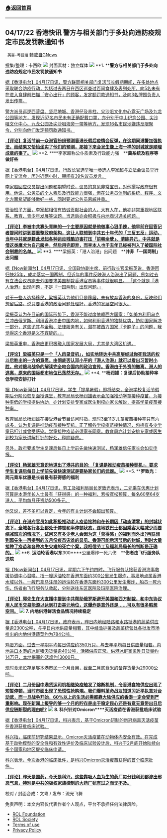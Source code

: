 ###  [:house:返回首頁](https://github.com/ourhimalayas/txt)
---


## 04/17/22 香港快讯 警方与相关部门于多处向违防疫规定市民发罚款通知书
` 英喜-粵語組` [轉載自GNews](https://gnews.org/zh-hans/2363695/)

搜集/整理：卡西欧
![](https://assets.gnews.org/wp-content/uploads/2022/04/0417fenmian.jpg)
封面素材：独立媒体
![](https://assets.gnews.org/wp-content/uploads/2022/04/2022-04-17-1.png)
**1. ****警方与相关部门于多处向违防疫规定市民发罚款通知书**

[据【香港电台】04月17日讯，警方联同相关部门复活节长假期期间，在多处地点采取联合防疫行动，包括过去两日在西区巡查过百间食肆及表列处所，向5名未有在进入食肆前扫描「安心出行」的顾客，发定额罚款通知书，及向3名牌照负责人发出传票。](https://news.rthk.hk/rthk/ch/component/k2/1644387-20220417.htm)

[警方派员巡逻西营盘、坚尼地城、香港仔及赤柱、尖沙咀文化中心露天广场及九龙公园等地方，发现近57名巿民未有正确配戴口罩，亦分别于中山纪念公园、尖沙咀文化中心、九龙公园及尖沙咀海旁一带等地方，发现16名巿民涉嫌违反限聚令，分别向他们发定额罚款通知书。](https://news.rthk.hk/rthk/ch/component/k2/1644387-20220417.htm)

**[【评论】复活节前一众港官纷纷预测香港长假后疫情会反弹，在这期间港警加强执法，而结果又恰恰坐实了他们的预测，那接下来会发生像上海一样的封城就是顺理成章的事了。](https://news.rthk.hk/rthk/ch/component/k2/1644387-20220417.htm)**
![](https://assets.gnews.org/wp-content/uploads/2022/04/2022-04-17-2.png)
**2. ****李家超称公仆质素及行政能力强　****冀系统及程序等做好些**

[据【香港电台】04月17日讯，行政长官选举唯一参选人李家超与立法会议员举行网上交流会，历时近两小时，期间有39名议员发言。](https://news.rthk.hk/rthk/ch/component/k2/1644379-20220417.htm)

[李家超回应议员提出问题和期望时说，议员的意见非常宝贵，对他撰写政府很有用。他说，公务员的个人素质及行政能力很强，但在公务员体制的系统、程序、文化方面希望能够做好一些，同时要对公务员恩威并重。](https://news.rthk.hk/rthk/ch/component/k2/1644379-20220417.htm)

[管治班子方面，李家超相信有热诚贡献社会的人，大有人在，他亦非常重视地区联系、教育、青少年发展等议题，当选后亦会积极与内地商讨通关问题。](https://news.rthk.hk/rthk/ch/component/k2/1644379-20220417.htm)

**[【评论】李被中共寡头青睐的一个主要原因就是他做事心狠手辣，他早前在回答记者提问时讲到要重整政府架构，这让人联想到中共五十年代的「三反五反」运动，当年中共就是籍此发起各种运动残酷迫害打压「前朝余孽」、清除异己，中共就是借这类鹰犬为自己服务，然后用完即弃，而李本人也于去年已经被列入了被国际社会制裁的名单。](https://news.rthk.hk/rthk/ch/component/k2/1644379-20220417.htm)**
![](https://assets.gnews.org/wp-content/uploads/2022/04/2022-04-17-3.png)
**3. ****梁振英：「港人治港」出问题　****并非「一国两制」出问题**

[据【Now新闻台】04月17日讯，全国政协副主席、前行政长官梁振英说，香港回归快25年，成功落实一国两制，但近年的事件反映港人治港出了问题，例如过去有立法会议员跑去外国要求美国制裁香港官员等事件就很明显。 「这个就是『港人治港』出现问题，不是『一国两制』出现问题。」](https://news.now.com/home/local/player?newsId=473025)

[对于一些人选择移民，梁振英认为他们只是移居，未有放弃香港的身份，反映他们想留后路，说只要香港的政治问题处理好，香港的发展空间很大。](https://news.now.com/home/local/player?newsId=473025)

[梁振英认为在目前的国际形势下，香港不能过度依赖西方国家：「如美方利用乌克兰冲击俄罗斯、利用香港冲击中国内地，如何利用香港的独特优势，协助国家解决一部分，这些尤其与金融、法律服务有关，潜在被西方国家『卡脖子』的问题，我觉得这个香港是义不容辞的。」](https://news.now.com/home/local/player?newsId=473025)

[梁振英重申，香港应更积极融入国家发展大局，尤其是大湾区机遇。](https://news.now.com/home/local/player?newsId=473025)

**[【评论】梁振英只是一个「人肉录音机」，如实地转达中共高层经过你死我活的权斗后胜出的一方的意愿。由彻底否认邓小平的『港人治港』就可以看出习暂时小胜，他对俄乌战争的解读完全吻合国内的政治宣传。香港由于外资的撤离、港人的逃离，原来的国际都市地位已荡然无存。](https://news.now.com/home/local/player?newsId=473025)**
![](https://assets.gnews.org/wp-content/uploads/2022/04/2022-04-17-4.png)
**4. ****杨润雄：复课后协助接种率低学校安排打针**

[据【Now新闻台】04月17日讯，学生「提早暑假」即将结束，全港学校复活节假期后分阶段恢复面授课堂，教育局局长杨润雄表示会加强推动学童接种疫苗，为接种率低的学校提供协助，亦计划安排专家或医生到校向家长解说，提高学童疫苗接种率。](https://news.now.com/home/local/player?newsId=473004)

[教育局局长杨润雄在接受港台节目访问时指，现时3至11岁儿童疫苗接种率只有六成多，认为复课是推动疫苗接种契机，正了解各学校疫苗接种情况，包括有多少学童已打针或曾受感染。学童接种疫苗必须家长同意。教育局亦计划安排专家或医生到校为家长讲解打针的好处，释除疑虑。](https://news.now.com/home/local/player?newsId=473004)

[另外，政府要求学生复课后每日上学前先做快速测试，杨润雄信任家长会如实申报。](https://news.now.com/home/local/player?newsId=473004)

**[【评论】杨润雄无意识地道出了港共的目的: 「复课是推动疫苗接种契机」，要求学生复课后每日上学前先做快速测试是要胁家长们的武器。](https://news.now.com/home/local/player?newsId=473004)**
![](https://assets.gnews.org/wp-content/uploads/2022/04/2022-04-17-5.png)
**5. ****罗致光：两元乘车优惠是长者最有获得感的福利**

[据【香港电台】04月17日讯，劳工及福利局局长罗致光表示，二元乘车优惠计划可算是本港年长人士最有「获得感」的一种福利，若按寛松预算，每名60至64岁港人，平均每月获资助500多元。](https://news.rthk.hk/rthk/ch/component/k2/1644352-20220417.htm)

[他又说，差不多可以肯定，今年的有关计划不会超出预算。](https://news.rthk.hk/rthk/ch/component/k2/1644352-20220417.htm)

**[【评论】在港府官员如此积极推动老人疫苗接种和在长期因「动态清零」的封城状态下，全城各行各业都处于停顿和半停顿状态，连地铁巴士都因乘客大幅减少而要缩减班次的情况下，试问又有多少老人会因为这「获得感」的福利而外出?再联想到郭先生一再提到的五月份疫苗灾难的显见、香港可能后活节后的封城，到时大量接种了疫苗和各种次生灾难的死亡个案，我相信劳工及福利局局长的判断是正确的。](https://news.rthk.hk/rthk/ch/component/k2/1644352-20220417.htm)**
![](https://assets.gnews.org/wp-content/uploads/2022/04/2022-04-17-6.png)
**6. ****运油轮香港以东****300****公里爆炸一死六伤　****伤者由飞行服务队送院**

[据【Now新闻台】04月17日讯，星期六下午约四时，飞行服务队接获香港海事救援协调中心召唤，指一艘运油轮在香港东面约300公里发生爆炸，事发地点属香港水域以外。一艘巴拿马注册的运油轮在香港东面约300公里发生爆炸，船员一死六伤，伤者由飞行服务队救起，分别送往东区医院及玛丽医院治理。](https://news.now.com/home/local/player?newsId=472995)

**[【评论】郭先生在大直播中提到中共帮助俄罗斯避开美国和西方制裁，和中东协议用人民币交易能源以达到打击美元地位，这爆炸是意外还是……可以有很多暇想空间。](https://news.now.com/home/local/player?newsId=472995)**
![](https://assets.gnews.org/wp-content/uploads/2022/04/2022-04-17-7.png)
**7. ****内地供港鲜活食品情况持续****稳定**

[据【香港电台】04月17日讯，政府表示，昨日内地经陆路和水路抵港的蔬菜供应量逾2300公吨，与平日内地供应量相若，其中经渔护署及蔬菜统营处各批发市场推出的内地供港蔬菜约为784公吨。](https://news.rthk.hk/rthk/ch/component/k2/1644355-20220417.htm)

[鸡蛋方面，过去一星期平均每日供应约350万只，与去年平均每日供应量相若。内地进口本港的冰鲜猪肉货量逾40公吨，活猪供应正常。供港冰鲜家禽昨日货量约14万只，本地屠宰的活鸡约13000只。](https://news.rthk.hk/rthk/ch/component/k2/1644355-20220417.htm)

[现时食米贮存足够本港市民一个月食用，截至二月底食米的备存货量为29000公吨。](https://news.rthk.hk/rthk/ch/component/k2/1644355-20220417.htm)

**[【评论】二月份因中港货运司机相继染疫触发了熔断机制，令香港食物供应出现了短暂停顿，当时市面出现了恐慌性抢购潮。我们爆料革命战友知道习近平执意对台动武，而一旦战争开始，60%以上的生活必需都靠大陆供应的香港一定会受到严重影响。现在新闻上报导的够一个月的眝存是出于稳定民心还是有意无意带出日后供应链断裂的理由呢?](https://news.rthk.hk/rthk/ch/component/k2/1644355-20220417.htm)**
![](https://assets.gnews.org/wp-content/uploads/2022/04/2022-04-17-8.png)
**8. ****科兴针对****Omicron****灭活疫苗在香港获批临床试验**

[据【香港电台】04月17日讯，科兴表示，基于Omicron研制的新冠病毒灭活疫苗在香港获批临床试验。](https://news.rthk.hk/rthk/ch/component/k2/1644295-20220416.htm)

[科兴指，临床前研究结果显示，Omicron灭活疫苗在动物体内安全有效。在完成基于动物模型的安全性和有效性评价及临床试验设计后，科兴于2月底开始陆续向多个国家和地区提交临床申请。](https://news.rthk.hk/rthk/ch/component/k2/1644295-20220416.htm)

[科兴表示，今次香港的临床批件，是科兴Omicron灭活疫苗获得的首个临床批件。](https://news.rthk.hk/rthk/ch/component/k2/1644295-20220416.htm)

**[【评论】昨天是国药，今天是科兴，这些靠吸人血为生的药厂每分钱利润都渗出邪恶气息，特别是中共的极权家族控制的大药厂犹有过之而无不及。](https://news.rthk.hk/rthk/ch/component/k2/1644295-20220416.htm)**

校对 / 封面合成：文粤 / 发布：流光飞舞

 

免责声明：本文内容仅代表作者个人观点，平台不承担任何法律风险。

- [ROL Foundation](https://rolfoundation.org/)
- [ROL Society](https://rolsociety.org/)
- [Terms of use](https://gnews.org/terms-of-use-3/)
- [Privacy Policy](https://gnews.org/privacy-policy/)
